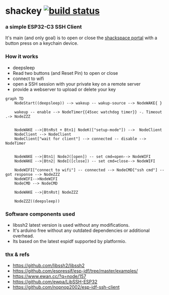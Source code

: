 # shackey [![build status](https://github.com/samularity/shackey/actions/workflows/build.yml/badge.svg)](https://github.com/samularity/shackey/actions/workflows/build.yml)

### a simple ESP32-C3 SSH Client  

It's main (and only goal) is to open or close the [shackspace portal](https://github.com/shackspace/portal300) with a button press on a keychain device. 



### How it works

- deepsleep
- Read two buttons (and Reset Pin) to open or close
- connect to wifi
- open a SSH session with your private key on a remote server
- provide a webserver to upload or delete your key

```mermaid
graph TD
    NodeStart((deepsleep)) --> wakeup -- wakup-source --> NodeWAKE{ } 

    wakeup -- enable --> NodeTimer{{45sec watchdog timer}} -. Timeout .-> NodeZZZ


    NodeWAKE -->|BtnRst + Btn1| NodeK(["setup-mode"]) -->  NodeClient
    NodeClient --> NodeClient
    NodeClient["wait for client"] --> connected -- disable --> NodeTimer


    NodeWAKE -->|Btn1| NodeJ([open]) -- set cmd=open--> NodeWIFI
    NodeWAKE -->|Btn2| NodeI([close]) -- set cmd=close--> NodeWIFI

    NodeWIFI["connect to wifi"] -- connected --> NodeCMD["ssh cmd"] -- got response --> NodeZZZ
    NodeWIFI-->NodeWIFI
    NodeCMD --> NodeCMD

    NodeWAKE -->|BtnRst| NodeZZZ  

    NodeZZZ((deepsleep))
```


### Software components used
- libssh2 latest version is used without any modifications.  
- It's arduino free without any outdated dependencies or additional overhead.  
- Its based on the latest espidf supported by platformio.



### thx & refs

- https://github.com/libssh2/libssh2
- https://github.com/espressif/esp-idf/tree/master/examples/
- https://www.ewan.cc/?q=node/157
- https://github.com/ewpa/LibSSH-ESP32
- https://github.com/nopnop2002/esp-idf-ssh-client
